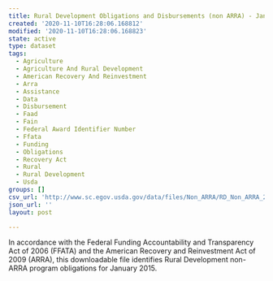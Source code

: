 ```yaml
---
title: Rural Development Obligations and Disbursements (non ARRA) - January 2015
created: '2020-11-10T16:28:06.168812'
modified: '2020-11-10T16:28:06.168823'
state: active
type: dataset
tags:
  - Agriculture
  - Agriculture And Rural Development
  - American Recovery And Reinvestment
  - Arra
  - Assistance
  - Data
  - Disbursement
  - Faad
  - Fain
  - Federal Award Identifier Number
  - Ffata
  - Funding
  - Obligations
  - Recovery Act
  - Rural
  - Rural Development
  - Usda
groups: []
csv_url: 'http://www.sc.egov.usda.gov/data/files/Non_ARRA/RD_Non_ARRA_20150115_03.csv'
json_url: ''
layout: post

---
```

In accordance with the Federal Funding Accountability and Transparency Act of 2006 (FFATA) and the American Recovery and Reinvestment Act of 2009 (ARRA), this downloadable file identifies Rural Development non-ARRA program obligations for January 2015.
